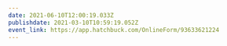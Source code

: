 ```yaml
---
date: 2021-06-10T12:00:19.033Z
publishdate: 2021-03-10T10:59:19.052Z
event_link: https://app.hatchbuck.com/OnlineForm/93633621224
---
```

